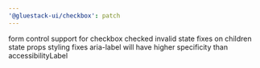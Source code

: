 ```yaml
---
'@gluestack-ui/checkbox': patch
---
```


form control support for checkbox
checked invalid state fixes on children
state props styling fixes
aria-label will have higher specificity than accessibilityLabel
